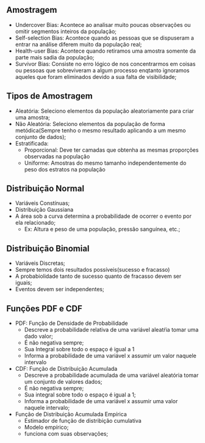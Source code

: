 ## Amostragem

* Undercover Bias: Acontece ao analisar muito poucas observações ou omitir segmentos inteiros da população;
* Self-selection Bias: Acontece quando as pessoas que se dispuseram a entrar na análise diferem muito da população real;
* Health-user Bias: Acontece quando retiramos uma amostra somente da parte mais sadia da população;
* Survivor Bias: Consiste no erro lógico de nos concentrarmos em coisas ou pessoas que sobreviveram a algum processo enqtanto ignoramos aqueles que foram eliminados devido a sua falta de visibilidade;

## Tipos de Amostragem

* Aleatória: Seleciono elementos da população aleatoriamente para criar uma amostra;
* Não Aleatória: Seleciono elementos da população de forma metódica(Sempre tenho o mesmo resultado aplicando a um mesmo conjunto de dados);
* Estratificada: 
    * Proporcional: Deve ter camadas que obtenha as mesmas proporções observadas na população
    * Uniforme: Amostras do mesmo tamanho independentemente do peso dos estratos na população
 
## Distribuição Normal

* Variáveis Constínuas;
* Distribuição Gaussiana
* A área sob a curva determina a probabilidade de ocorrer o evento por ela relacionado;
    * Ex: Altura e peso de uma população, pressão sanguínea, etc.;

## Distribuição Binomial

* Variáveis Discretas;
* Sempre temos dois resultados possíveis(sucesso e fracasso)
* A probabiolidade tanto de sucesso quanto de fracasso devem ser iguais;
* Eventos devem ser independentes;

## Funções PDF e CDF

* PDF: Função de Densidade de Probabilidade
    * Descreve a probabilidade relativa de uma variável aleatŕia tomar uma dado valor;
    * É não negativa sempre;
    * Sua Integral sobre todo o espaço é igual a 1
    * Informa a probabilidade de uma variável x assumir um valor naquele intervalo
* CDF: Função de Distribuição Acumulada
    * Descreve a probabilidade acumulada de uma variável aleatória tomar um conjunto de valores dados;
    * É não negativa sempre;
    * Sua integral sobre todo o espaço é igual a 1;
    * Informa a probabilidade de uma variável x assumir uma valor naquele intervalo;
* Função de Distribuição Acumulada Empírica
    * Estimador de função de distribição cumulativa
    * Modelo empírico;
    * funciona com suas observações;
